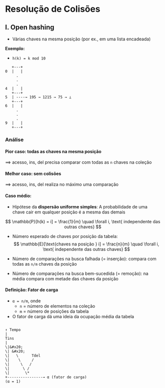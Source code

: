 # Resolução de Colisões

## I. Open hashing

- Várias chaves na mesma posição (por ex., em uma lista encadeada)

**Exemplo:**                            

- `h(k) = k mod 10`

```
   +---+
0  |   |
     .
     .
     .
4  |   |
   +---+
5  | ----→ 195 → 1215 → 75 → ⊥ 
   +---+
6  |   |
     .
     .
     .
9  |   |
   +---+
```

### Análise

#### Pior caso: todas as chaves na mesma posição
  ⟹ acesso, ins, del precisa comparar com todas as `n` chaves na coleção 

#### Melhor caso: sem colisões
  ⟹ acesso, ins, del realiza no máximo uma comparação 

#### Caso médio: 

- Hipótese da **dispersão uniforme simples**: A probabilidade de uma chave cair em qualquer posição é a mesma das demais 

$$
\mathbb{P}[h(k) = i] = \frac{1}{m} \quad \forall i, \text{ independente das outras chaves}
$$

- Número esperado de chaves por posição da tabela:
$$
\mathbb{E}[\text{chaves na posição } i] = \frac{n}{m} \quad \forall i, \text{ independente das outras chaves}
$$

- Número de comparações na busca falhada (= inserção): compara com todas as `n/m` chaves da posição

- Número de comparações na busca bem-sucedida (= remoção): na média compara com metade das chaves da posição


#### Definição: Fator de carga

- `α = n/m`, onde
    - `n` = número de elementos na coleção
    - `m` = número de posições da tabela
- O fator de carga dá uma ideia da ocupação média da tabela


```

↑ Tempo
|
Tins
|
\|&#x20;
\| &#x20;
\|   \      Tdel
\|    \     /
\|     \   /
\|      \ /
\|       \*
+----------------→ α (fator de carga)
(α = 1)
```

